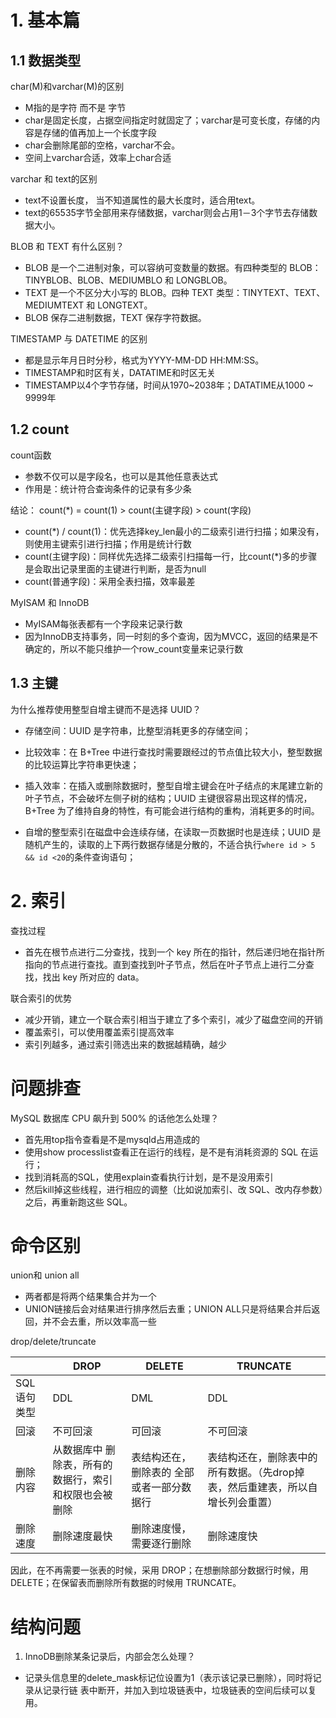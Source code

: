 # 1. 基本篇

## 1.1 数据类型

char(M)和varchar(M)的区别

- M指的是字符 而不是 字节
- char是固定长度，占据空间指定时就固定了；varchar是可变长度，存储的内容是存储的值再加上一个长度字段
- char会删除尾部的空格，varchar不会。
- 空间上varchar合适，效率上char合适

varchar 和 text的区别

- text不设置长度， 当不知道属性的最大长度时，适合用text。
- text的65535字节全部用来存储数据，varchar则会占用1－3个字节去存储数据大小。

BLOB 和 TEXT 有什么区别？

- BLOB 是一个二进制对象，可以容纳可变数量的数据。有四种类型的 BLOB：TINYBLOB、BLOB、MEDIUMBLO 和 LONGBLOB。
- TEXT 是一个不区分大小写的 BLOB。四种 TEXT 类型：TINYTEXT、TEXT、MEDIUMTEXT 和 LONGTEXT。
- BLOB 保存二进制数据，TEXT 保存字符数据。

TIMESTAMP 与 DATETIME 的区别

- 都是显示年月日时分秒，格式为YYYY-MM-DD HH:MM:SS。
- TIMESTAMP和时区有关，DATATIME和时区无关
- TIMESTAMP以4个字节存储，时间从1970~2038年；DATATIME从1000 ~ 9999年

## 1.2 count

count函数

- 参数不仅可以是字段名，也可以是其他任意表达式
- 作用是：统计符合查询条件的记录有多少条

结论： count(*) = count(1) > count(主键字段) > count(字段)

- count(*) / count(1)：优先选择key_len最小的二级索引进行扫描；如果没有，则使用主键索引进行扫描；作用是统计行数
- count(主键字段)：同样优先选择二级索引扫描每一行，比count(*)多的步骤是会取出记录里面的主键进行判断，是否为null
- count(普通字段)：采用全表扫描，效率最差

MyISAM 和 InnoDB

- MyISAM每张表都有一个字段来记录行数
- 因为InnoDB支持事务，同一时刻的多个查询，因为MVCC，返回的结果是不确定的，所以不能只维护一个row_count变量来记录行数

## 1.3 主键

为什么推荐使用整型自增主键而不是选择 UUID？

- 存储空间：UUID 是字符串，比整型消耗更多的存储空间；
- 比较效率：在 B+Tree 中进行查找时需要跟经过的节点值比较大小，整型数据的比较运算比字符串更快速；
- 插入效率：在插入或删除数据时，整型自增主键会在叶子结点的末尾建立新的叶子节点，不会破坏左侧子树的结构；UUID 主键很容易出现这样的情况，B+Tree  为了维持自身的特性，有可能会进行结构的重构，消耗更多的时间。

- 自增的整型索引在磁盘中会连续存储，在读取一页数据时也是连续；UUID 是随机产生的，读取的上下两行数据存储是分散的，不适合执行`where id > 5 && id <20`的条件查询语句；

# 2. 索引

查找过程

- 首先在根节点进行二分查找，找到一个 key 所在的指针，然后递归地在指针所指向的节点进行查找。直到查找到叶子节点，然后在叶子节点上进行二分查找，找出 key 所对应的 data。

联合索引的优势

- 减少开销，建立一个联合索引相当于建立了多个索引，减少了磁盘空间的开销
- 覆盖索引，可以使用覆盖索引提高效率
- 索引列越多，通过索引筛选出来的数据越精确，越少

# 问题排查

MySQL 数据库 CPU 飙升到 500% 的话他怎么处理？

- 首先用top指令查看是不是mysqld占用造成的
- 使用show processlist查看正在运行的线程，是不是有消耗资源的 SQL 在运行；
- 找到消耗高的SQL，使用explain查看执行计划，是不是没用索引
- 然后kill掉这些线程，进行相应的调整（比如说加索引、改 SQL、改内存参数）之后，再重新跑这些 SQL。

# 命令区别

union和 union all

- 两者都是将两个结果集合并为一个
- UNION链接后会对结果进行排序然后去重；UNION ALL只是将结果合并后返回，并不会去重，所以效率高一些

drop/delete/truncate

|              | DROP                                                  | DELETE                                    | TRUNCATE                                                     |
| ------------ | ----------------------------------------------------- | ----------------------------------------- | ------------------------------------------------------------ |
| SQL 语句类型 | DDL                                                   | DML                                       | DDL                                                          |
| 回滚         | 不可回滚                                              | 可回滚                                    | 不可回滚                                                     |
| 删除内容     | 从数据库中 删除表，所有的数据行，索引和权限也会被删除 | 表结构还在，删除表的 全部或者一部分数据行 | 表结构还在，删除表中的 所有数据。（先drop掉表，然后重建表，所以自增长列会重置） |
| 删除速度     | 删除速度最快                                          | 删除速度慢，需要逐行删除                  | 删除速度快                                                   |

因此，在不再需要一张表的时候，采用 DROP；在想删除部分数据行时候，用 DELETE；在保留表而删除所有数据的时候用 TRUNCATE。

# 结构问题

1. InnoDB删除某条记录后，内部会怎么处理？

- 记录头信息里的delete_mask标记位设置为1（表示该记录已删除），同时将记录从记录行链 表中断开，并加入到垃圾链表中，垃圾链表的空间后续可以复用。
